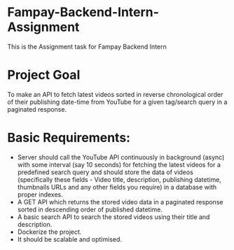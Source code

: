 # Fampay-Backend-Intern-Assignment
This is the Assignment task for Fampay Backend Intern

# Project Goal
To make an API to fetch latest videos sorted in reverse chronological order of their publishing date-time from YouTube for a given tag/search query in a paginated response.

# Basic Requirements:
- Server should call the YouTube API continuously in background (async) with some interval (say 10 seconds) for fetching the latest videos for a predefined search query and should store the data of videos (specifically these fields - Video title, description, publishing datetime, thumbnails URLs and any other fields you require) in a database with proper indexes.
- A GET API which returns the stored video data in a paginated response sorted in descending order of published datetime.
- A basic search API to search the stored videos using their title and description.
- Dockerize the project.
- It should be scalable and optimised.